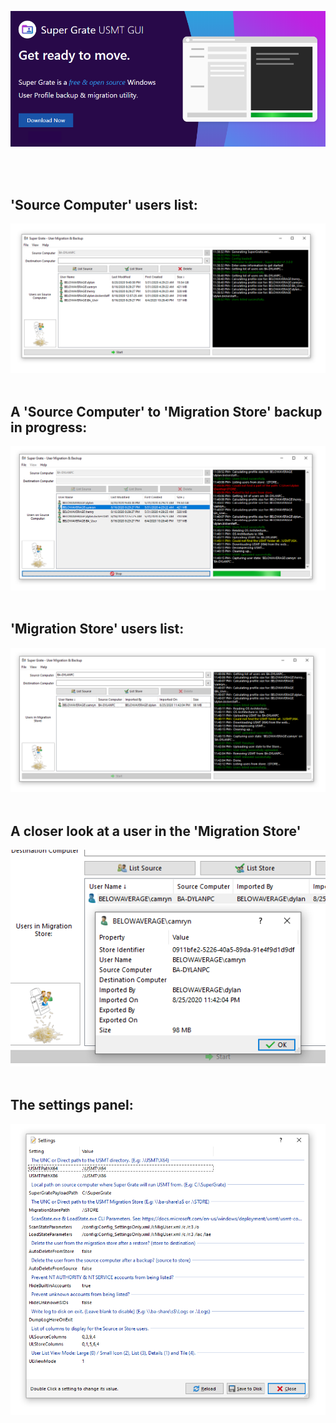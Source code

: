 <a href="https://github.com/belowaverage-org/SuperGrate/releases">
  <p align="center">
    <img src="https://raw.githubusercontent.com/krisdb2009/documentation/master/supergrate/promo.png">
  </p>
</a>
<br><br>
<h2>'Source Computer' users list:</h2>
<img src="https://raw.githubusercontent.com/krisdb2009/documentation/master/supergrate/Annotation%202020-08-25%20233949.png"><br><br>
<h2>A 'Source Computer' to 'Migration Store' backup in progress:</h2>
<img src="https://raw.githubusercontent.com/krisdb2009/documentation/master/supergrate/Annotation%202020-08-25%20234142.png"><br><br>
<h2>'Migration Store' users list:</h2>
<img src="https://raw.githubusercontent.com/krisdb2009/documentation/master/supergrate/Annotation%202020-08-25%20234312.png"><br><br>
<h2>A closer look at a user in the 'Migration Store'</h2>
<img src="https://raw.githubusercontent.com/krisdb2009/documentation/master/supergrate/Annotation%202020-08-25%20234339.png"><br><br>
<h2>The settings panel:</h2>
<img src="https://raw.githubusercontent.com/krisdb2009/documentation/master/supergrate/Annotation%202020-08-25%20234443.png"><br><br>
